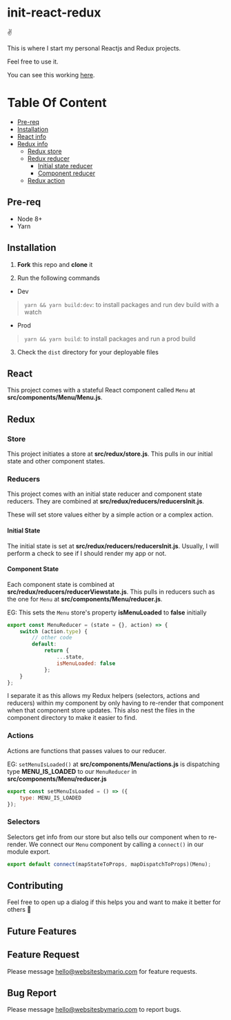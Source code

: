 # init-react-redux

:v:

This is where I start my personal Reactjs and Redux projects. 

Feel free to use it.

You can see this working [here](https://mariolo1985.github.io/initreactredux/).

# Table Of Content

- [Pre-req](#pre-req)
- [Installation](#installation)
- [React info](#react)
- [Redux info](#redux)
  - [Redux store](#store)
  - [Redux reducer](#reducers)
    - [Initial state reducer](#initial-state)
    - [Component reducer](#component-state)
  - [Redux action](#actions)

## Pre-req

- Node 8+
- Yarn

## Installation 

1. **Fork** this repo and __clone__ it

2. Run the following commands

- Dev
> `yarn && yarn build:dev`: to install packages and run dev build with a watch

- Prod
> `yarn && yarn build`: to install packages and run a prod build

3. Check the `dist` directory for your deployable files

## React

This project comes with a stateful React component called `Menu` at **src/components/Menu/Menu.js**.

## Redux

### Store

This project initiates a store at **src/redux/store.js**. This pulls in our initial state and other component states.

### Reducers

This project comes with an initial state reducer and component state reducers. They are combined at **src/redux/reducers/reducersInit.js**.

These will set store values either by a simple action or a complex action. 

#### Initial State

The initial state is set at **src/redux/reducers/reducersInit.js**. Usually, I will perform a check to see if I should render my app or not.

#### Component State

Each component state is combined at **src/redux/reducers/reducerViewstate.js**. This pulls in reducers such as the one for `Menu` at **src/components/Menu/reducer.js**.


EG: This sets the `Menu` store's property __isMenuLoaded__ to **false** initially

```javascript
export const MenuReducer = (state = {}, action) => {
    switch (action.type) {
        // other code
        default:
            return {
                ...state,
                isMenuLoaded: false
            };
    }
};

```

I separate it as this allows my Redux helpers (selectors, actions and reducers) within my component by only having to re-render that component when that component store updates. This also nest the files in the component directory to make it easier to find.

### Actions

Actions are functions that passes values to our reducer.

EG: `setMenuIsLoaded()` at **src/components/Menu/actions.js** is dispatching type __MENU_IS_LOADED__ to our `MenuReducer` in **src/components/Menu/reducer.js**

```javascript
export const setMenuIsLoaded = () => ({
    type: MENU_IS_LOADED
});

```

### Selectors

Selectors get info from our store but also tells our component when to re-render. We connect our `Menu` component by calling a `connect()` in our module export.

```javascript
export default connect(mapStateToProps, mapDispatchToProps)(Menu);
```

## Contributing

Feel free to open up a dialog if this helps you and want to make it better for others :open_hands:

## Future Features

## Feature Request

Please message hello@websitesbymario.com for feature requests.

## Bug Report

Please message hello@websitesbymario.com to report bugs.
